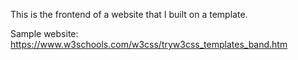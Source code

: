 This is the frontend of a website that I built on a template.

Sample website: https://www.w3schools.com/w3css/tryw3css_templates_band.htm
